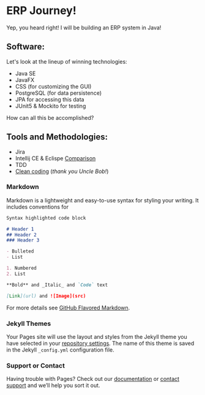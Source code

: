 # ERP Journey!

Yep, you heard right! I will be building an ERP system in Java!

## Software:
Let's look at the lineup of winning technologies:
- Java SE
- JavaFX
- CSS (for customizing the GUI)
- PostgreSQL (for data persistence)
- JPA for accessing this data
- JUnit5 & Mockito for testing

How can all this be accomplished?

## Tools and Methodologies:
- Jira
- Intellij CE & Eclispe [Comparison](https://thomaspaul.atlassian.net/wiki/spaces/CL/overview)
- TDD
- [Clean coding](https://www.amazon.com/Clean-Code-Handbook-Software-Craftsmanship/dp/0132350882) (_thank you Uncle Bob!_)


### Markdown

Markdown is a lightweight and easy-to-use syntax for styling your writing. It includes conventions for

```markdown
Syntax highlighted code block

# Header 1
## Header 2
### Header 3

- Bulleted
- List

1. Numbered
2. List

**Bold** and _Italic_ and `Code` text

[Link](url) and ![Image](src)
```

For more details see [GitHub Flavored Markdown](https://guides.github.com/features/mastering-markdown/).

### Jekyll Themes

Your Pages site will use the layout and styles from the Jekyll theme you have selected in your [repository settings](https://github.com/ThomasHPaul/thomashpaul.github.io/settings). The name of this theme is saved in the Jekyll `_config.yml` configuration file.

### Support or Contact

Having trouble with Pages? Check out our [documentation](https://docs.github.com/categories/github-pages-basics/) or [contact support](https://github.com/contact) and we’ll help you sort it out.
